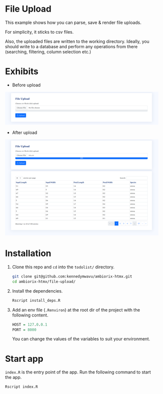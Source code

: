 # File Upload

This example shows how you can parse, save & render file uploads.

For simplicity, it sticks to csv files. 

Also, the uploaded files are written to the working directory. Ideally, you 
should write to a database and perform any operations from there (searching, 
filtering, column selection etc.)

# Exhibits

- Before upload

![Before upload](./demos/file-upload-before.png)

- After upload

![After upload](./demos/file-upload-after.png)

# Installation

1. Clone this repo and `cd` into the `todolist/` directory.
    ```bash
    git clone git@github.com:kennedymwavu/ambiorix-htmx.git
    cd ambiorix-htmx/file-upload/
    ```
1. Install the dependencies.
    ```bash
    Rscript install_deps.R
    ```
1. Add an env file (`.Renviron`) at the root dir of the project with the following content.
    ```r
    HOST = 127.0.0.1
    PORT = 8000
    ```
    You can change the values of the variables to suit your environment.

# Start app

`index.R` is the entry point of the app. Run the following command to start the app.
```bash
Rscript index.R
```

